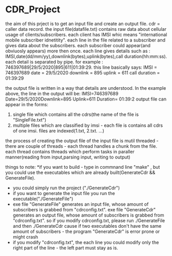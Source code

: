# CDR_Project
the aim of this prject is to get an input file and create an output file.
cdr = caller data record.
the input file(datafile.txt) contains raw data about  cellular usage of clients/subscribers.
each client has IMSI whic means "international mobile subscriber idnetitity".
each line in the file related to a subscriber and gives data about the subscribers.
each subscriber could appear(and obviuosly appears) more then once.
each line gives details such as : IMSI,date(dd/mm/yy),downlink(bytes),uplink(bytes),call duration(hh:mm:ss).
each detail is separated by pipe.
for example : 746397689|29/5/2020|895|611|01:39:29.
this line basically says:
IMSI = 746397689
date = 29/5/2020
downlink = 895
uplink = 611
call duration = 01:39:29

the output file is written in a way that details are understood. In the example above, the line in the output will be:
IMSI=746397689 Date=29/5/2020Downlink=895 Uplink=611 Duration= 01:39:2
output file can appear in the forms: 
1) single file which contains all the cdrs(the name of the file is "SingleFile.txt")
2) multiple files which are classified by imsi - each file is contains all cdrs of one imsi. files are indexed(1.txt, 2.txt. ...)

the process of creating the output file of the input file is mutil threaded - there are couple of threads  - each thread handles 
a chunk from the file. each thread contains threads which perform tasks in paraller manner(reading from input,parsing input, writing to output)

things to note:
*if you want to build  - type in commnand line "make" , but you could use the executables which are already built(GenerateCdr && GenerateFile).
* you could simply run the project ("./GenerateCdr")
* if you want to generate the input file you run the executable("./GenerateFile")
* exe file "GenerateFile" generates an input file, whose amount of subscribers is grabbed from "cdrconfig.txt". 
  exe file "GenerateCdr" generates an output file, whose amount of subscribers is grabbed from "cdrconfig.txt".
  so if you modify cdrconfig.txt, please run ./GenerateFile and then ./GenerateCdr cause if two 
  executables don't have the same amount of subscribers - the program "GenerateCdr" is error prone or might crash
* if you modify "cdrconfig.txt", the each line you could modify only the right part of the line -
  the left part must stay as is.
